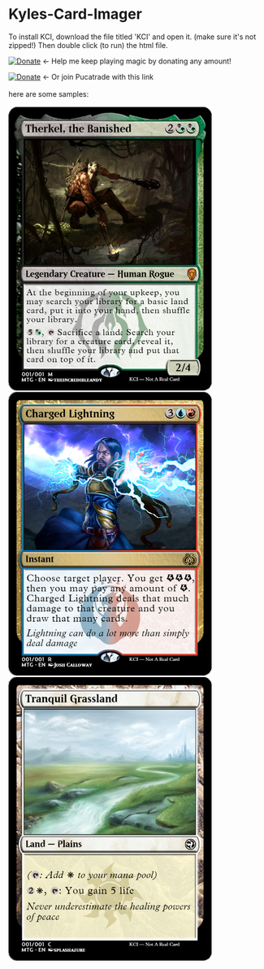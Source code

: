 # Kyles-Card-Imager
To install KCI, download the file titled 'KCI' and open it. (make sure it's not zipped!) Then double click (to run) the html file.


[![Donate](https://img.shields.io/badge/Donate-PayPal-blue.svg?longCache=true&style=popout)](https://www.paypal.me/kyleburtondonate
) ← Help me keep playing magic by donating any amount!


[![Donate](https://img.shields.io/badge/Join-PucaTrade-purple.svg?longCache=true&style=popout)](https://pucatrade.com/invite/gift/186748) ← Or join Pucatrade with this link
<br><br>
here are some samples:
<br><br>
<img src="sampleCards/sample-card-1.png" alt="Sample image" width="400">
<img src="sampleCards/sample-card-2.png" alt="Sample image" width="400">
<img src="sampleCards/sample-card-3.png" alt="Sample image" width="400">
